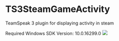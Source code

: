 # TS3SteamGameActivity
TeamSpeak 3 plugin for displaying activity in steam

Required Windows SDK Version: 10.0.16299.0
![](https://i.imgur.com/cJXSSTL.png)